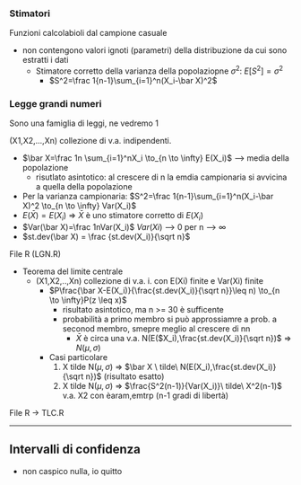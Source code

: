 ### Stimatori 
Funzioni calcolabioli dal campione casuale
- non contengono valori ignoti (parametri) della distribuzione da cui sono estratti i dati
	- Stimatore corretto della varianza della popolaziopne $\sigma^2$: $E[S^2]=\sigma^2$
		- $S^2=\frac 1{n-1}\sum_{i=1}^n(X_i-\bar X)^2$

### Legge grandi numeri
Sono una famiglia di leggi, ne vedremo 1


(X1,X2,...,Xn) collezione di v.a. indipendenti.
- $\bar X=\frac 1n \sum_{i=1}^nX_i \to_{n \to \infty} E(X_i)$ --> media della popolazione
	- risutlato asintotico: al crescere di n la emdia campionaria si avvicina a quella della popolazione
- Per la varianza campionaria: $S^2=\frac 1{n-1}\sum_{i=1}^n(X_i-\bar X)^2 \to_{n \to \infty} Var(X_i)$
- $E(\bar X)=E(X_i)$ => $\bar X$ è uno stimatore corretto di $E(X_i)$
- $Var(\bar X)=\frac 1nVar(X_i)$ $Var(Xi)$ --> 0 per n --> $\infty$
- $st.dev(\bar X) = \frac {st.dev(X_i)}{\sqrt n}$

File R (LGN.R)

- Teorema del limite centrale
	- (X1,X2,..,Xn) collezione di v.a. i. con E(Xi) finite e Var(Xi) finite
		- $P\frac{\bar X-E(X_i)}{\frac{st.dev(X_i)}{\sqrt n}}\leq n) \to_{n \to \infty}P(z \leq x)$
			- risultato asintotico, ma n >= 30 è sufficente
			- probabilità a primo membro si può approssiamre a prob. a seconod membro, smepre meglio al crescere di nn
				- $\bar X$ è circa una v.a. N(E($X_i),\frac{st.dev(X_i)}{\sqrt n})$ => $N(\mu,\sigma )$
		- Casi particolare
			1. X tilde N($\mu,\sigma$)  => $\bar X \ tilde\  N(E(X_i),\frac{st.dev(X_i)}{\sqrt n})$ (risultato esatto)
			2. X tilde N($\mu, \sigma$) => $\frac{S^2(n-1)}{Var(X_i)}\ tilde\ X^2(n-1)$ v.a. X2 con èaram,emtrp (n-1 gradi di libertà)

File R -> TLC.R 


---
## Intervalli di confidenza
- non caspico nulla, io quitto